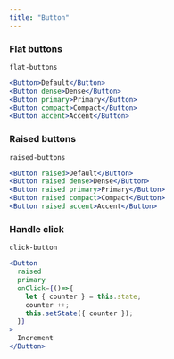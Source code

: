 ```yaml
---
title: "Button"
---
```


### Flat buttons
```react-snippet
flat-buttons
```

```jsx
<Button>Default</Button>
<Button dense>Dense</Button>
<Button primary>Primary</Button>
<Button compact>Compact</Button>
<Button accent>Accent</Button>
```
### Raised buttons
```react-snippet
raised-buttons
```
```jsx
<Button raised>Default</Button>
<Button raised dense>Dense</Button>
<Button raised primary>Primary</Button>
<Button raised compact>Compact</Button>
<Button raised accent>Accent</Button>
```

### Handle click
```react-snippet
click-button
```
```jsx
<Button
  raised 
  primary
  onClick={()=>{
    let { counter } = this.state;
    counter ++;
    this.setState({ counter });
  }}
>
  Increment
</Button>

